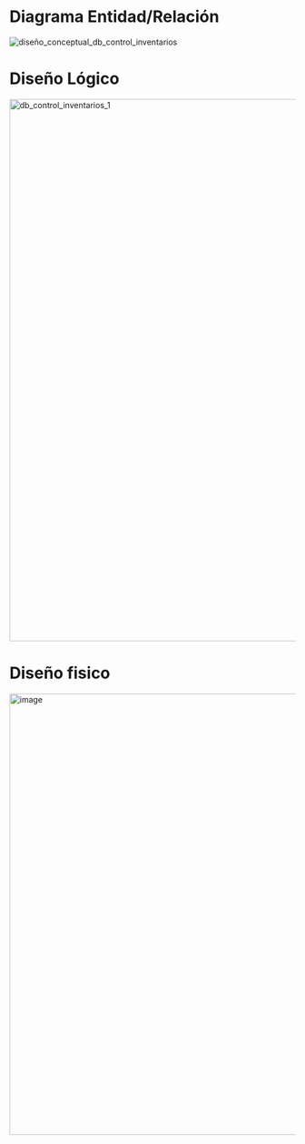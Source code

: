 # Diagrama Entidad/Relación
![diseño_conceptual_db_control_inventarios](https://github.com/user-attachments/assets/10494ff3-d097-443c-93b4-6f3baf4e4e51)

# Diseño Lógico
<img width="1447" height="953" alt="db_control_inventarios_1" src="https://github.com/user-attachments/assets/1d44b5cb-d787-476e-b955-af092fb93221" />

# Diseño fisico
<img width="1415" height="776" alt="image" src="https://github.com/user-attachments/assets/eb5ae95d-39ca-4f94-a1ae-5f9cdd565e75" />

